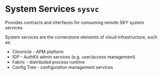 # System Services `sysvc`

Provides contracts and interfaces for consuming remote SKY system services.

System services are the cornerstone elements of cloud infrastructure, such as:
- Chronicle - APM platform
- IDP - AuthKit admin services (e.g. user/access management)
- Fabric - distributed process runtime
- Config Tree - configuration management services


